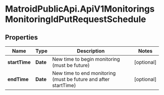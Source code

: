 # MatroidPublicApi.ApiV1MonitoringsMonitoringIdPutRequestSchedule

## Properties

Name | Type | Description | Notes
------------ | ------------- | ------------- | -------------
**startTime** | **Date** | New time to begin monitoring (must be future) | [optional] 
**endTime** | **Date** | New time to end monitoring (must be future and after startTime) | [optional] 


